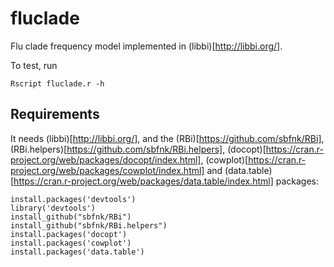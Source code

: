 # fluclade

Flu clade frequency model implemented in (libbi)[http://libbi.org/].

To test, run

```{bash}
Rscript fluclade.r -h
```

## Requirements

It needs (libbi)[http://libbi.org/], and the (RBi)[https://github.com/sbfnk/RBi], (RBi.helpers)[https://github.com/sbfnk/RBi.helpers], (docopt)[https://cran.r-project.org/web/packages/docopt/index.html], (cowplot)[https://cran.r-project.org/web/packages/cowplot/index.html] and (data.table)[https://cran.r-project.org/web/packages/data.table/index.html] packages:

```{r}
install.packages('devtools')
library('devtools')
install_github("sbfnk/RBi")
install_github("sbfnk/RBi.helpers")
install.packages('docopt')
install.packages('cowplot')
install.packages('data.table')
```
